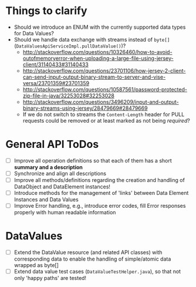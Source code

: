 # Things to clarify
  * Should we introduce an ENUM with the currently supported data types for Data Values?
  * Should we handle data exchange with streams instead of ``byte[]`` (``DataValuesApiServiceImpl.pullDataValue()``)?
    * http://stackoverflow.com/questions/10326460/how-to-avoid-outofmemoryerror-when-uploading-a-large-file-using-jersey-client/31140433#31140433
    * http://stackoverflow.com/questions/23701106/how-jersey-2-client-can-send-input-output-binary-stream-to-server-and-vise-versa/23701359#23701359
    * http://stackoverflow.com/questions/10587561/password-protected-zip-file-in-java/32253028#32253028
    * http://stackoverflow.com/questions/3496209/input-and-output-binary-streams-using-jersey/28479669#28479669
    * If we do not switch to streams the ``Content-Length`` header for PULL requests could be removed or at least 
    marked as not being *required*? 

# General API ToDos
  * [ ] Improve all operation definitions so that each of them has a short **summary and a description**
  * [ ] Synchronize and align all descriptions
  * [ ] Improve all methods/definitions regarding the creation and handling of DataObject and DataElement instances!
  * [ ] Introduce methods for the management of 'links' between Data Element Instances and Data Values
  * [ ] Improve Error handling, e.g., introduce error codes, fill Error responses properly with human readable 
  information

# DataValues
  * [ ] Extend the DataValue resource (and related API classes) with corresponding data to enable the handling of 
  simple/atomic data wrapped as byte[]
  * [ ] Extend data value test cases (``DataValueTestHelper.java``), so that not only 'happy paths' are tested!